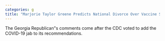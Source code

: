 ```yaml
---
categories: g
title: "Marjorie Taylor Greene Predicts National Divorce Over Vaccine Schedule"
---
```

The Georgia Republican"s comments come after the CDC voted to add the COVID-19 jab to its recommendations.